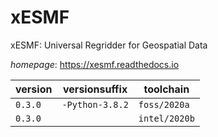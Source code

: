 # xESMF

xESMF: Universal Regridder for Geospatial Data

*homepage*: <https://xesmf.readthedocs.io>

version | versionsuffix | toolchain
--------|---------------|----------
``0.3.0`` | ``-Python-3.8.2`` | ``foss/2020a``
``0.3.0`` |  | ``intel/2020b``
